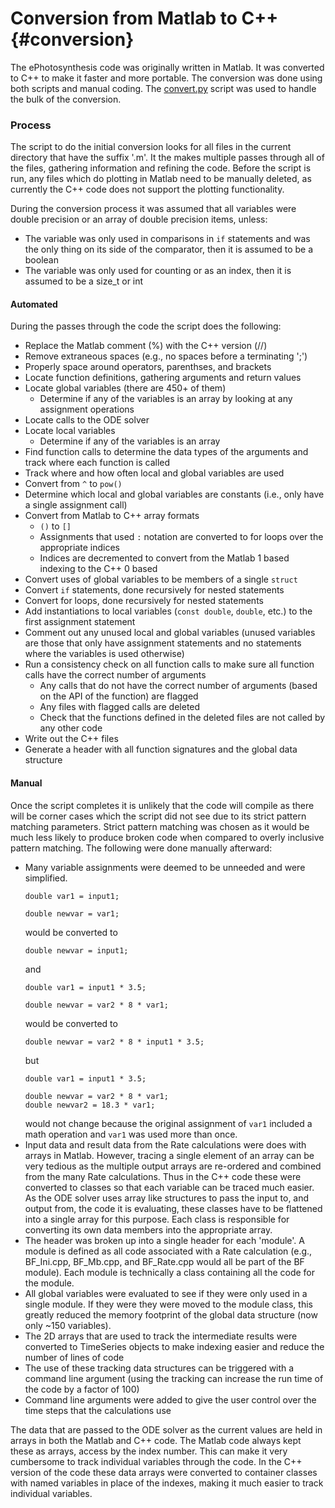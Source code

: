 Conversion from Matlab to C++ {#conversion}
=============================

The ePhotosynthesis code was originally written in Matlab. It was converted to
C++ to make it faster and more portable. The conversion was done using both scripts and manual coding. The [convert.py](convert.py) script was used to
handle the bulk of the conversion.

### Process ###

The script to do the initial conversion looks for all files in the current directory that have the suffix '.m'. It the makes multiple
passes through all of the files, gathering information and refining the code. Before the script is run, any files which do plotting
in Matlab need to be manually deleted, as currently the C++ code does not support the plotting functionality.

During the conversion process it was assumed that all variables were double precision or an array of double precision items, unless:
- The variable was only used in comparisons in `if` statements and was the only thing on its side of the comparator, then it is assumed to be a boolean
- The variable was only used for counting or as an index, then it is assumed to be a size_t or int

#### Automated ####

During the passes through the code the script does the following:
- Replace the Matlab comment (%) with the C++ version (//)
- Remove extraneous spaces (e.g., no spaces before a terminating ';')
- Properly space around operators, parenthses, and brackets
- Locate function definitions, gathering arguments and return values
- Locate global variables (there are 450+ of them)
  - Determine if any of the variables is an array by looking at any assignment operations
- Locate calls to the ODE solver
- Locate local variables
  - Determine if any of the variables is an array
- Find function calls to determine the data types of the arguments and track where each function is called
- Track where and how often local and global variables are used
- Convert from `^` to `pow()`
- Determine which local and global variables are constants (i.e., only have a single assignment call)
- Convert from Matlab to C++ array formats
  - `()` to `[]`
  - Assignments that used `:` notation are converted to for loops over the appropriate indices
  - Indices are decremented to convert from the Matlab 1 based indexing to the C++ 0 based
- Convert uses of global variables to be members of a single `struct`
- Convert `if` statements, done recursively for nested statements
- Convert for loops, done recursively for nested statements
- Add instantiations to local variables (`const double`, `double`, etc.) to the first assignment statement
- Comment out any unused local and global variables (unused variables are those that only have assignment statements and no statements where the variables is used otherwise)
- Run a consistency check on all function calls to make sure all function calls have the correct number of arguments
  - Any calls that do not have the correct number of arguments (based on the API of the function) are flagged
  - Any files with flagged calls are deleted
  - Check that the functions defined in the deleted files are not called by any other code
- Write out the C++ files
- Generate a header with all function signatures and the global data structure

#### Manual ####
Once the script completes it is unlikely that the code will compile as there will be corner cases which the script did not see due to its
strict pattern matching parameters. Strict pattern matching was chosen as it would be much less likely to produce broken code when compared to
overly inclusive pattern matching. The following were done manually afterward:

- Many variable assignments were deemed to be unneeded and were simplified.
  ```
  double var1 = input1;

  double newvar = var1;
  ```
  would be converted to
  ```
  double newvar = input1;
  ```
  and
  ```
  double var1 = input1 * 3.5;

  double newvar = var2 * 8 * var1;
  ```
  would be converted to
  ```
  double newvar = var2 * 8 * input1 * 3.5;
  ```
  but
  ```
  double var1 = input1 * 3.5;

  double newvar = var2 * 8 * var1;
  double newvar2 = 18.3 * var1;
  ```
  would not change because the original assignment of `var1` included a math operation and `var1` was used more than once.
- Input data and result data from the Rate calculations were does with arrays in Matlab. However, tracing a single element
  of an array can be very tedious as the multiple output arrays are re-ordered and combined from the many Rate calculations.
  Thus in the C++ code these were converted to classes so that each variable can be traced much easier. As the ODE solver
  uses array like structures to pass the input to, and output from, the code it is evaluating, these classes have
  to be flattened into a single array for this purpose. Each class is responsible for converting its own data members into
  the appropriate array.
- The header was broken up into a single header for each 'module'. A module is defined as all code associated with a Rate calculation
  (e.g., BF_Ini.cpp, BF_Mb.cpp, and BF_Rate.cpp would all be part of the BF module). Each module is technically a class containing all
  the code for the module.
- All global variables were evaluated to see if they were only used in a single module. If they were they were moved to the module class,
  this greatly reduced the memory footprint of the global data structure (now only ~150 variables).
- The 2D arrays that are used to track the intermediate results were converted to TimeSeries objects to make indexing easier and reduce the
  number of lines of code
- The use of these tracking data structures can be triggered with a command line argument (using the tracking can increase the run time of the code by a factor of 100)
- Command line arguments were added to give the user control over the time steps that the calculations use

The data that are passed to the ODE solver as the current values are held in arrays in both
the Matlab and C++ code. The Matlab code always kept these as arrays, access by the index number.
This can make it very cumbersome to track individual variables through the code. In the C++
version of the code these data arrays were converted to container classes with named variables
in place of the indexes, making it much easier to track individual variables.
